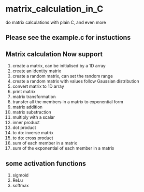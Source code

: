 # matrix_calculation_in_C
do matrix calculations with plain C, and even more

## Please see the example.c for instuctions

##  Matrix calculation Now support
1. create a matrix, can be initialised by a 1D array
2. create an identity matrix
3. create a random matrix, can set the random range
4. create a random matrix with values follow Gaussian distribution
5. convert matrix to 1D array
6. print matrix
7. matrix transformation
8. transfer all the members in a matrix to exponential form
9. matrix addition
10. matrix substraction
11. multiply with a scalar
12. inner product
13. dot product
14. to do: inverse matrix
15. to do: cross product
16. sum of each member in a matrix
17. sum of the exponential of each member in a matrix

## some activation functions
1. sigmoid
2. ReLu
3. softmax
